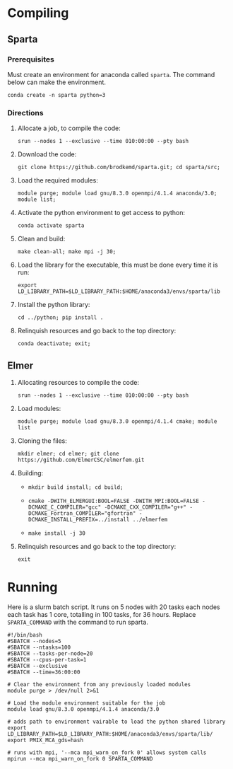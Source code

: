 # Compiling
## Sparta
### Prerequisites
Must create an environment for anaconda called ```sparta```. The command below can make the environment.
```shell
conda create -n sparta python=3
```
### Directions
1. Allocate a job, to compile the code:
    ```shell
    srun --nodes 1 --exclusive --time 010:00:00 --pty bash
    ```

2. Download the code:
    ```shell
    git clone https://github.com/brodkemd/sparta.git; cd sparta/src;
    ```

3. Load the required modules:
    ```shell
    module purge; module load gnu/8.3.0 openmpi/4.1.4 anaconda/3.0; module list;
    ```

4. Activate the python environment to get access to python:
    ```shell
    conda activate sparta
    ```

5. Clean and build:
    ```shell
    make clean-all; make mpi -j 30;
    ```

6. Load the library for the executable, this must be done every time it is run:
    ```shell
    export LD_LIBRARY_PATH=$LD_LIBRARY_PATH:$HOME/anaconda3/envs/sparta/lib
    ```

7. Install the python library:
    ```shell
    cd ../python; pip install .
    ```

8. Relinquish resources and go back to the top directory:
    ```shell
    conda deactivate; exit;
    ```

## Elmer
1. Allocating resources to compile the code:
    ```shell
    srun --nodes 1 --exclusive --time 010:00:00 --pty bash
    ```

2. Load modules:
    ```shell
    module purge; module load gnu/8.3.0 openmpi/4.1.4 cmake; module list
    ```

2. Cloning the files:
    ```shell
    mkdir elmer; cd elmer; git clone https://github.com/ElmerCSC/elmerfem.git
    ```

3. Building:
    - ```shell
      mkdir build install; cd build;
      ```
    
    - ```shell
      cmake -DWITH_ELMERGUI:BOOL=FALSE -DWITH_MPI:BOOL=FALSE -DCMAKE_C_COMPILER="gcc" -DCMAKE_CXX_COMPILER="g++" -DCMAKE_Fortran_COMPILER="gfortran" -DCMAKE_INSTALL_PREFIX=../install ../elmerfem
      ``` 
    - ```shell
      make install -j 30
      ```

4. Relinquish resources and go back to the top directory:
    ```shell
    exit
    ```

# Running
Here is a slurm batch script. It runs on 5 nodes with 20 tasks each nodes each task has 1 core, totalling in 100 tasks, for 36 hours. Replace `SPARTA_COMMAND` with the command to run sparta.
```shell
#!/bin/bash
#SBATCH --nodes=5
#SBATCH --ntasks=100
#SBATCH --tasks-per-node=20
#SBATCH --cpus-per-task=1
#SBATCH --exclusive
#SBATCH --time=36:00:00

# Clear the environment from any previously loaded modules
module purge > /dev/null 2>&1

# Load the module environment suitable for the job
module load gnu/8.3.0 openmpi/4.1.4 anaconda/3.0

# adds path to environment vairable to load the python shared library
export LD_LIBRARY_PATH=$LD_LIBRARY_PATH:$HOME/anaconda3/envs/sparta/lib/
export PMIX_MCA_gds=hash

# runs with mpi, '--mca mpi_warn_on_fork 0' allows system calls
mpirun --mca mpi_warn_on_fork 0 SPARTA_COMMAND
```
